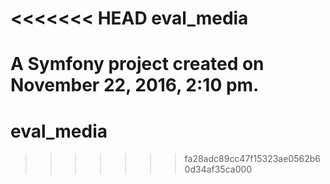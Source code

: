 <<<<<<< HEAD
eval_media
==========

A Symfony project created on November 22, 2016, 2:10 pm.
=======
# eval_media
>>>>>>> fa28adc89cc47f15323ae0562b60d34af35ca000
